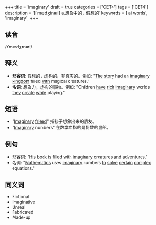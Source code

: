 +++
title = 'imaginary'
draft = true
categories = ['CET4']
tags = ['CET4']
description = '[iˈmædʒinəri] a.想象中的，假想的'
keywords = ['ai words', 'imaginary']
+++

## 读音
/ɪˈmædʒɪnəri/

## 释义
- **形容词**: 假想的，虚构的，非真实的。例如: "[The](/post/the/) [story](/post/story/) had an [imaginary](/post/imaginary/) [kingdom](/post/kingdom/) filled [with](/post/with/) magical creatures."
- **名词**: 想象力，虚构的事物。例如: "Children [have](/post/have/) [rich](/post/rich/) [imaginary](/post/imaginary/) worlds [they](/post/they/) [create](/post/create/) [while](/post/while/) playing."

## 短语
- "[Imaginary](/post/imaginary/) [friend](/post/friend/)" 指孩子想象出来的朋友。
- "[Imaginary](/post/imaginary/) numbers" 在数学中指的是复数的虚部。

## 例句
- 形容词: "[His](/post/his/) [book](/post/book/) is filled [with](/post/with/) [imaginary](/post/imaginary/) creatures [and](/post/and/) adventures."
- 名词: "[Mathematics](/post/mathematics/) uses [imaginary](/post/imaginary/) numbers [to](/post/to/) [solve](/post/solve/) [certain](/post/certain/) [complex](/post/complex/) equations."

## 同义词
- Fictional
- Imaginative
- Unreal
- Fabricated
- Made-up
